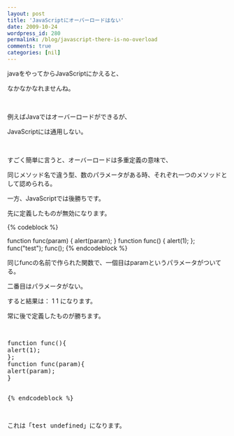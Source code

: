 ```yaml
---
layout: post
title: 'JavaScriptにオーバーロードはない'
date: 2009-10-24
wordpress_id: 280
permalink: /blog/javascript-there-is-no-overload
comments: true
categories: [nil]
---
```

<div class="section">
<p>javaをやってからJavaScriptにかえると、</p>
<p>なかなかなれませんね。</p>
<br/>
<p>例えばJavaではオーバーロードができるが、</p>
<p>JavaScriptには通用しない。</p>
<br/>
<p>すごく簡単に言うと、オーバーロードは多重定義の意味で、</p>
<p>同じメソッド名で違う型、数のパラメータがある時、それぞれ一つのメソッドとして認められる。</p>
<p>一方、JavaScriptでは後勝ちです。</p>
<p>先に定義したものが無効になります。</p>
{% codeblock %}

<span class="synIdentifier">function</span> func(param) <span class="synIdentifier">{</span>
<span class="synStatement">alert</span>(param);
<span class="synIdentifier">}</span>
<span class="synIdentifier">function</span> func() <span class="synIdentifier">{</span>
<span class="synStatement">alert</span>(1);
<span class="synIdentifier">}</span>;
func(<span class="synConstant">&#34;test&#34;</span>);
func();
{% endcodeblock %}
<p>同じfuncの名前で作られた関数で、一個目はparamというパラメータがついてる。</p>
<p>二番目はパラメータがない。</p>
<p>すると結果は： 1 1 になります。</p>
<p>常に後で定義したものが勝ちます。</p>
<br/>
<pre class="syntax-highlight">
<span class="synIdentifier">function</span> func()<span class="synIdentifier">{</span>
<span class="synStatement">alert</span>(1);
<span class="synIdentifier">}</span>;
<span class="synIdentifier">function</span> func(param)<span class="synIdentifier">{</span>
<span class="synStatement">alert</span>(param);
<span class="synIdentifier">}</span>

{% endcodeblock %}
<p>これは「test undefined」になります。</p>
</div>
